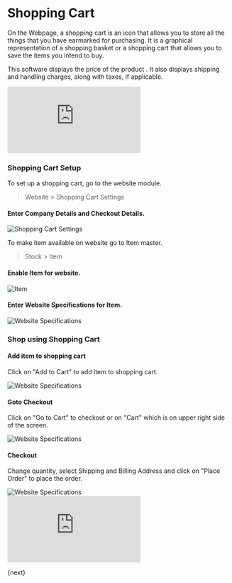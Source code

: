 # Shopping Cart

On the Webpage, a shopping cart is an icon that allows you to store all the
things that you have earmarked for purchasing. It is a graphical
representation of a shopping basket or a shopping cart that allows you to save
the items you intend to buy.

This software displays the price of the product . It also displays shipping
and handling charges, along with taxes, if applicable.

<div class="embed-container">
    <iframe src="https://www.youtube.com/embed/xkrYO-KFukM?rel=0" frameborder="0" allow="autoplay; encrypted-media" allowfullscreen>
    </iframe>
</div>

### Shopping Cart Setup

To set up a shopping cart, go to the website module.

> Website > Shopping Cart Settings

#### Enter Company Details and Checkout Details.

<img class="screenshot" alt="Shopping Cart Settings" src="{{docs_base_url}}/assets/img/website/item-website-specs.png">

To make item available on website go to Item master.

> Stock > Item

#### Enable Item for website.

<img class="screenshot" alt="Item" src="{{docs_base_url}}/assets/img/website/item-in-webiste.png">

#### Enter Website Specifications for Item.

<img class="screenshot" alt="Website Specifications" src="{{docs_base_url}}/assets/img/website/item-website-specs.png">


### Shop using Shopping Cart

#### Add item to shopping cart

Click on "Add to Cart" to add item to shopping cart.

<img class="screenshot" alt="Website Specifications" src="{{docs_base_url}}/assets/img/website/item-website-view.png">

#### Goto Checkout

Click on "Go to Cart" to checkout or on "Cart" which is on upper right side
of the screen.

<img class="screenshot" alt="Website Specifications" src="{{docs_base_url}}/assets/img/website/checkout.png">

#### Checkout

Change quantity, select Shipping and Billing Address and click
on "Place Order" to place the order.

<img class="screenshot" alt="Website Specifications" src="{{docs_base_url}}/assets/img/website/place-order.png">


<div class="embed-container">
    <iframe src="https://www.youtube.com/embed/yNWsNzPqK7E?rel=0" frameborder="0" allow="autoplay; encrypted-media" allowfullscreen>
    </iframe>
</div>

{next}

